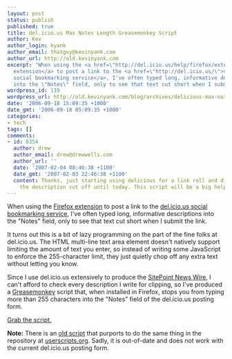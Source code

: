 ```yaml
---
layout: post
status: publish
published: true
title: del.icio.us Max Notes Length Greasemonkey Script
author: Kev
author_login: kyank
author_email: thatguy@kevinyank.com
author_url: http://old.kevinyank.com
excerpt: "When using the <a href=\"http://del.icio.us/help/firefox/extension\">Firefox
  extension</a> to post a link to the <a href=\"http://del.icio.us/\">del.icio.us
  social bookmarking service</a>, I've often typed long, informative descriptions
  into the \"Notes\" field, only to see that text cut short when I submit the link.\r\n\r\n"
wordpress_id: 119
wordpress_url: http://old.kevinyank.com/blog/archives/delicious-max-notes-length-greasemonkey-script/
date: '2006-09-18 15:09:35 +1000'
date_gmt: '2006-09-18 05:09:35 +1000'
categories:
- tech
tags: []
comments:
- id: 6354
  author: drew
  author_email: drew@drewwells.com
  author_url: ''
  date: '2007-02-04 08:46:38 +1100'
  date_gmt: '2007-02-03 22:46:38 +1100'
  content: Thanks, just starting using delicious for a link roll and didn't notice
    the description cut off until today. This script will be a big help.
---
```

<p>When using the <a href="http://del.icio.us/help/firefox/extension">Firefox extension</a> to post a link to the <a href="http://del.icio.us/">del.icio.us social bookmarking service</a>, I've often typed long, informative descriptions into the "Notes" field, only to see that text cut short when I submit the link.</p>
<p><a id="more"></a><a id="more-119"></a>It turns out this is a bit of lazy programming on the part of the fine folks at del.icio.us. The HTML multi-line text area element doesn't natively support limiting the amount of text you enter, so instead of writing some JavaScript to enforce the 255-character limit, they just quietly chop off any extra text without letting you know.</p>
<p>Since I use del.icio.us extensively to produce the <a href="http://www.sitepoint.com/blogs/category/daily-links/">SitePoint News Wire</a>, I can't afford to check every description I write for clipping, so I've produced a <a href="http://greasemonkey.mozdev.org/">Greasemonkey</a> script that, when installed in Firefox, stops you from typing more than 255 characters into the "Notes" field of the del.icio.us posting form.</p>
<p><a href="http://old.kevinyank.com/blog/wp-content/uploads/2006/09/del.icio.us.user.js">Grab the script.</a></p>
<p><strong>Note:</strong> There is an <a href="http://userscripts.org/scripts/show/3057">old script</a> that purports to do the same thing in the repository at <a href="http://userscripts.org/">userscripts.org</a>. Sadly, it is out-of-date and does not work with the current del.icio.us posting form.</p>
